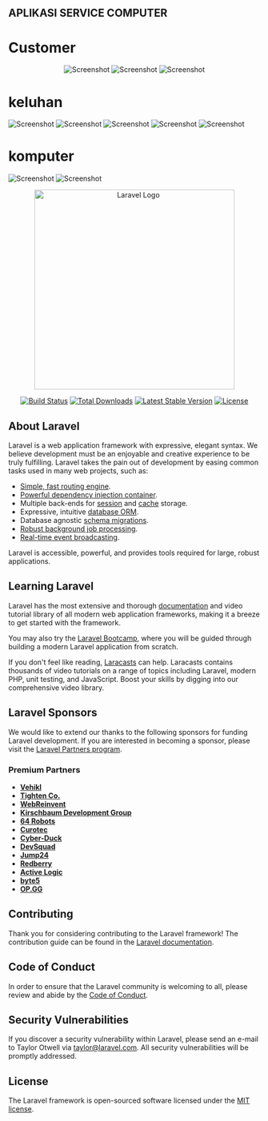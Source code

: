 ## APLIKASI SERVICE COMPUTER
<h1>Customer</h1>
<p align="center">
<img src="https://github.com/SeptiDwiCahyati/aplikasi-servicecomputer/blob/master/screenshot/costumer.png" alt="Screenshot">
<img src="https://github.com/SeptiDwiCahyati/aplikasi-servicecomputer/blob/master/screenshot/costumer_edit.png" alt="Screenshot">
<img src="https://github.com/SeptiDwiCahyati/aplikasi-servicecomputer/blob/master/screenshot/costumer_tambah.png" alt="Screenshot">

<h1>keluhan</h1>
<img src="https://github.com/SeptiDwiCahyati/aplikasi-servicecomputer/blob/master/screenshot/keluhan_1.png" alt="Screenshot">
<img src="https://github.com/SeptiDwiCahyati/aplikasi-servicecomputer/blob/master/screenshot/keluhan_daftar.png" alt="Screenshot">
<img src="https://github.com/SeptiDwiCahyati/aplikasi-servicecomputer/blob/master/screenshot/keluhan_edit.png" alt="Screenshot">
<img src="https://github.com/SeptiDwiCahyati/aplikasi-servicecomputer/blob/master/screenshot/keluhan_konfirmasi.png" alt="Screenshot">
<img src="https://github.com/SeptiDwiCahyati/aplikasi-servicecomputer/blob/master/screenshot/keluhan_tambah.png" alt="Screenshot">

<h1>komputer</h1>
<img src="https://github.com/SeptiDwiCahyati/aplikasi-servicecomputer/blob/master/screenshot/komputer_daftar.png" alt="Screenshot">
<img src="https://github.com/SeptiDwiCahyati/aplikasi-servicecomputer/blob/master/screenshot/komputer_daftar.png" alt="Screenshot">
</p>



<p align="center"><a href="https://laravel.com" target="_blank"><img src="https://raw.githubusercontent.com/laravel/art/master/logo-lockup/5%20SVG/2%20CMYK/1%20Full%20Color/laravel-logolockup-cmyk-red.svg" width="400" alt="Laravel Logo"></a></p>

<p align="center">
<a href="https://github.com/laravel/framework/actions"><img src="https://github.com/laravel/framework/workflows/tests/badge.svg" alt="Build Status"></a>
<a href="https://packagist.org/packages/laravel/framework"><img src="https://img.shields.io/packagist/dt/laravel/framework" alt="Total Downloads"></a>
<a href="https://packagist.org/packages/laravel/framework"><img src="https://img.shields.io/packagist/v/laravel/framework" alt="Latest Stable Version"></a>
<a href="https://packagist.org/packages/laravel/framework"><img src="https://img.shields.io/packagist/l/laravel/framework" alt="License"></a>
</p>

## About Laravel

Laravel is a web application framework with expressive, elegant syntax. We believe development must be an enjoyable and creative experience to be truly fulfilling. Laravel takes the pain out of development by easing common tasks used in many web projects, such as:

- [Simple, fast routing engine](https://laravel.com/docs/routing).
- [Powerful dependency injection container](https://laravel.com/docs/container).
- Multiple back-ends for [session](https://laravel.com/docs/session) and [cache](https://laravel.com/docs/cache) storage.
- Expressive, intuitive [database ORM](https://laravel.com/docs/eloquent).
- Database agnostic [schema migrations](https://laravel.com/docs/migrations).
- [Robust background job processing](https://laravel.com/docs/queues).
- [Real-time event broadcasting](https://laravel.com/docs/broadcasting).

Laravel is accessible, powerful, and provides tools required for large, robust applications.

## Learning Laravel

Laravel has the most extensive and thorough [documentation](https://laravel.com/docs) and video tutorial library of all modern web application frameworks, making it a breeze to get started with the framework.

You may also try the [Laravel Bootcamp](https://bootcamp.laravel.com), where you will be guided through building a modern Laravel application from scratch.

If you don't feel like reading, [Laracasts](https://laracasts.com) can help. Laracasts contains thousands of video tutorials on a range of topics including Laravel, modern PHP, unit testing, and JavaScript. Boost your skills by digging into our comprehensive video library.

## Laravel Sponsors

We would like to extend our thanks to the following sponsors for funding Laravel development. If you are interested in becoming a sponsor, please visit the [Laravel Partners program](https://partners.laravel.com).

### Premium Partners

- **[Vehikl](https://vehikl.com/)**
- **[Tighten Co.](https://tighten.co)**
- **[WebReinvent](https://webreinvent.com/)**
- **[Kirschbaum Development Group](https://kirschbaumdevelopment.com)**
- **[64 Robots](https://64robots.com)**
- **[Curotec](https://www.curotec.com/services/technologies/laravel/)**
- **[Cyber-Duck](https://cyber-duck.co.uk)**
- **[DevSquad](https://devsquad.com/hire-laravel-developers)**
- **[Jump24](https://jump24.co.uk)**
- **[Redberry](https://redberry.international/laravel/)**
- **[Active Logic](https://activelogic.com)**
- **[byte5](https://byte5.de)**
- **[OP.GG](https://op.gg)**

## Contributing

Thank you for considering contributing to the Laravel framework! The contribution guide can be found in the [Laravel documentation](https://laravel.com/docs/contributions).

## Code of Conduct

In order to ensure that the Laravel community is welcoming to all, please review and abide by the [Code of Conduct](https://laravel.com/docs/contributions#code-of-conduct).

## Security Vulnerabilities

If you discover a security vulnerability within Laravel, please send an e-mail to Taylor Otwell via [taylor@laravel.com](mailto:taylor@laravel.com). All security vulnerabilities will be promptly addressed.

## License

The Laravel framework is open-sourced software licensed under the [MIT license](https://opensource.org/licenses/MIT).
